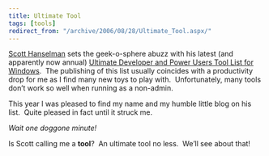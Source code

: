 ```yaml
---
title: Ultimate Tool
tags: [tools]
redirect_from: "/archive/2006/08/28/Ultimate_Tool.aspx/"
---
```


[Scott Hanselman](http://www.hanselman.com/blog/) sets the geek-o-sphere
abuzz with his latest (and apparently now annual) [Ultimate Developer
and Power Users Tool List for
Windows](http://www.hanselman.com/blog/ScottHanselmans2006UltimateDeveloperAndPowerUsersToolListForWindows.aspx). 
The publishing of this list usually coincides with a productivity drop
for me as I find many new toys to play with.  Unfortunately, many tools
don’t work so well when running as a non-admin.

This year I was pleased to find my name and my humble little blog on his
list.  Quite pleased in fact until it struck me. 

*Wait one doggone minute!*

Is Scott calling me a **tool**?  An ultimate tool no less.  We’ll see
about that!

